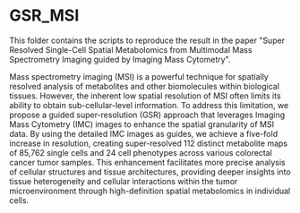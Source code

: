 # GSR_MSI
This folder contains the scripts to reproduce the result in the paper "Super Resolved Single-Cell Spatial Metabolomics from Multimodal Mass Spectrometry Imaging guided by Imaging Mass Cytometry".

Mass spectrometry imaging (MSI) is a powerful technique for spatially resolved analysis of metabolites and other biomolecules within biological tissues. However, the inherent low spatial resolution of MSI often limits its ability to obtain sub-cellular-level information. To address this limitation, we propose a guided super-resolution (GSR) approach that leverages Imaging Mass Cytometry (IMC) images to enhance the spatial granularity of MSI data. By using the detailed IMC images as guides, we achieve a five-fold increase in resolution, creating super-resolved 112 distinct metabolite maps of 85,762 single cells and 24 cell phenotypes across various colorectal cancer tumor samples. This enhancement facilitates more precise analysis of cellular structures and tissue architectures, providing deeper insights into tissue heterogeneity and cellular interactions within the tumor microenvironment through high-definition spatial metabolomics in individual cells.

